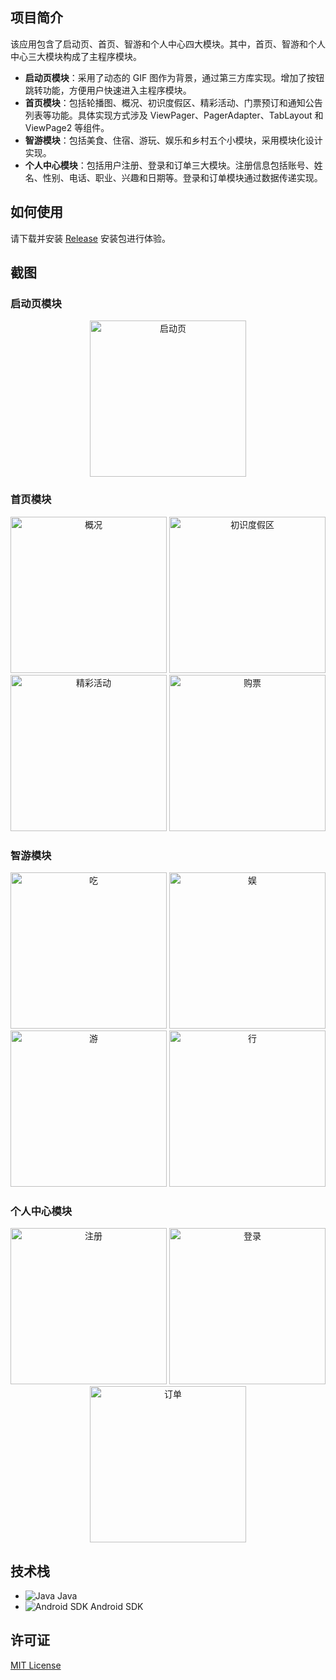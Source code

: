 ## 项目简介

该应用包含了启动页、首页、智游和个人中心四大模块。其中，首页、智游和个人中心三大模块构成了主程序模块。

- **启动页模块**：采用了动态的 GIF 图作为背景，通过第三方库实现。增加了按钮跳转功能，方便用户快速进入主程序模块。
- **首页模块**：包括轮播图、概况、初识度假区、精彩活动、门票预订和通知公告列表等功能。具体实现方式涉及 ViewPager、PagerAdapter、TabLayout 和 ViewPage2 等组件。
- **智游模块**：包括美食、住宿、游玩、娱乐和乡村五个小模块，采用模块化设计实现。
- **个人中心模块**：包括用户注册、登录和订单三大模块。注册信息包括账号、姓名、性别、电话、职业、兴趣和日期等。登录和订单模块通过数据传递实现。

## 如何使用

请下载并安装 [Release](https://github.com/H-Bole/andriod-studio_work/releases/tag/1.0.0) 安装包进行体验。

## 截图

### 启动页模块
<div align="center">
  <img src="https://cdn.jsdelivr.net/gh/H-Bole/Picture-home@main/Andriod/启动页.gif" alt="启动页" width="250px">
</div>

### 首页模块

<div align="center">
  <img src="https://cdn.jsdelivr.net/gh/H-Bole/Picture-home@main/Andriod/概况.gif" alt="概况" width="250px">
  <img src="https://cdn.jsdelivr.net/gh/H-Bole/Picture-home@main/Andriod/初识度假区.gif" alt="初识度假区" width="250px">
  <img src="https://cdn.jsdelivr.net/gh/H-Bole/Picture-home@main/Andriod/精彩活动.gif" alt="精彩活动" width="250px">
  <img src="https://cdn.jsdelivr.net/gh/H-Bole/Picture-home@main/Andriod/购票.gif" alt="购票" width="250px">
</div>

### 智游模块

<div align="center">
  <img src="https://cdn.jsdelivr.net/gh/H-Bole/Picture-home@main/Andriod/吃.gif" alt="吃" width="250px">
  <img src="https://cdn.jsdelivr.net/gh/H-Bole/Picture-home@main/Andriod/娱.gif" alt="娱" width="250px">
  <img src="https://cdn.jsdelivr.net/gh/H-Bole/Picture-home@main/Andriod/游.gif" alt="游" width="250px">
  <img src="https://cdn.jsdelivr.net/gh/H-Bole/Picture-home@main/Andriod/行.gif" alt="行" width="250px">
</div>

### 个人中心模块

<div align="center">
  <img src="https://cdn.jsdelivr.net/gh/H-Bole/Picture-home@main/Andriod/注册.gif" alt="注册" width="250px">
  <img src="https://cdn.jsdelivr.net/gh/H-Bole/Picture-home@main/Andriod/登录.gif" alt="登录" width="250px">
  <img src="https://cdn.jsdelivr.net/gh/H-Bole/Picture-home@main/Andriod/我的订单.gif" alt="订单" width="250px">
</div>

## 技术栈

- ![Java](https://img.shields.io/badge/Java-007396?style=for-the-badge&logo=java&logoColor=white) Java
- ![Android SDK](https://img.shields.io/badge/Android%20SDK-3DDC84?style=for-the-badge&logo=android&logoColor=white) Android SDK

## 许可证

[MIT License](LICENSE)

